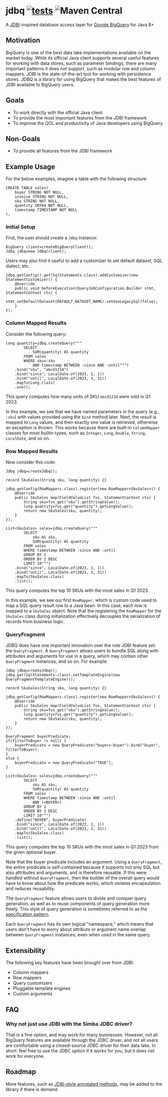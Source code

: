 # jdbq [![tests](https://github.com/sigpwned/jdbq/actions/workflows/tests.yml/badge.svg)](https://github.com/sigpwned/jdbq/actions/workflows/tests.yml)  ![Maven Central](https://img.shields.io/maven-central/v/com.sigpwned/jdbq)

A [JDBI](https://jdbi.org/)-inspired database access layer for [Google BigQuery](https://cloud.google.com/bigquery) for Java 8+

## Motivation

BigQuery is one of the best data lake implementations available on the market today. While its official Java client supports several useful features for working with data stores, such as parameter bindings, there are many important patterns it does not support, such as modular row and column mappers. JDBI is the state-of-the-art tool for working with persistence stores. JDBQ is a library for using BigQuery that makes the best features of JDBI available to BigQuery users.

## Goals

* To work directly with the official Java client
* To provide the most important features from the JDBI framework
* To improve the QOL and productivity of Java developers using BigQuery

## Non-Goals

* To provide all features from the JDBI framework

## Example Usage

For the below examples, imagine a table with the following structure:

    CREATE TABLE sales(
        buyer STRING NOT NULL,
        invoice STRING NOT NULL,
        sku STRING NOT NULL,
        quantity INT64 NOT NULL,
        timestamp TIMESTAMP NOT NULL
    );
    
### Initial Setup

First, the user should create a `Jdbq` instance:

    BigQuery client=createBigQueryClient();
    Jdbq jdbq=new Jdbq(client);
    
Users may also find it useful to add a customizer to set default dataset, SQL dialect, etc.

    jdbq.getConfig().get(SqlStatements.class).addCustomizer(new StatementCustomizer() {
        @Override
        public void beforeExecution(QueryJobConfiguration.Builder stmt, StatementContext ctx) {
            stmt.setDefaultDataset(DEFAULT_DATASET_NAME).setUseLegacySql(false);
        }
    });
    
### Column Mapped Results

Consider the following query:

    long quantity=jdbq.createQuery("""
            SELECT
                SUM(quantity) AS quantity
            FROM sales
            WHERE sku=:sku
                AND timestamp BETWEEN :since AND :until""")
        .bind("sku", "abcd1234")
        .bind("since", LocalDate.of(2023, 1, 1))
        .bind("until", LocalDate.of(2023, 3, 31))
        .mapTo(Long.class)
        .one();
        
This query computes how many units of SKU `abcd1234` were sold in Q1 2023.

In this example, we see that we have named parameters in the query (e.g., `:sku`) with values provided using the `bind` method later. Next, the result is mapped to `Long` values, and then exactly one value is retrieved, otherwise an exception is thrown. This works because there are built-in `ColumnMapper` classes for most builtin types, such as `Integer`, `Long`, `Double`, `String`, `LocalDate`, and so on.

### Row Mapped Results

Now consider this code:

    Jdbq jdbq=createJdbq();
    
    record SkuSales(String sku, long quantity) {}
    
    jdbq.getConfig(RowMappers.class).register(new RowMapper<SkuSales>() {
        @Override
        public SkuSales map(FieldValueList fvs, StatementContext ctx) {
            String sku=fvs.get("sku").getStringValue();
            long quantity=fvs.get("quantity").getLongValue();
            return new SkuSales(sku, quantity);
        }
    });

    List<SkuSales> sales=jdbq.createQuery("""
            SELECT
                sku AS sku,
                SUM(quantity) AS quantity
            FROM sales
            WHERE timestamp BETWEEN :since AND :until
            GROUP BY 1
            ORDER BY 2 DESC
            LIMIT 10""")
        .bind("since", LocalDate.of(2023, 1, 1))
        .bind("until", LocalDate.of(2023, 3, 31))
        .mapTo(SkuSales.class)
        .list();

This query computes the top 10 SKUs with the most sales in Q1 2023.

In this example, we see our first `RowMapper`, which is custom code used to map a SQL query result row to a Java bean. In this case, each row is mapped to a `SkuSales` object. Note that the registering the `RowMapper` for the `SkuSales` class during initialization effectively decouples the serialization of records from business logic.

### QueryFragment

JDBQ does have one important innovation over the rote JDBI feature set: the `QueryFragment`. A `QueryFragment` allows users to bundle SQL along with attributes and arguments for use in a query, which may contain other `QueryFragment` instances, and so on. For example:

    Jdbq jdbq=createJdbq();
    jdbq.get(SqlStatements.class).setTemplateEngine(new QueryFragmentTemplateEngine());
    
    record SkuSales(String sku, long quantity) {}
    
    jdbq.getConfig(RowMappers.class).register(new RowMapper<SkuSales>() {
        @Override
        public SkuSales map(FieldValueList fvs, StatementContext ctx) {
            String sku=fvs.get("sku").getStringValue();
            long quantity=fvs.get("quantity").getLongValue();
            return new SkuSales(sku, quantity);
        }
    });
    
    QueryFragment buyerPredicate;
    if(filterToBuyer != null) {
        buyerPredicate = new QueryPredicate("buyer=:buyer").bind("buyer", filterToBuyer);
    }
    else {
        buyerPredicate = new QueryPredicate("TRUE");
    }

    List<SkuSales> sales=jdbq.createQuery("""
            SELECT
                sku AS sku,
                SUM(quantity) AS quantity
            FROM sales
            WHERE timestamp BETWEEN :since AND :until
                AND (<BUYER>)
            GROUP BY 1
            ORDER BY 2 DESC
            LIMIT 10""")
        .define("BUYER", buyerPredicate)
        .bind("since", LocalDate.of(2023, 1, 1))
        .bind("until", LocalDate.of(2023, 3, 31))
        .mapTo(SkuSales.class)
        .list();

This query computes the top 10 SKUs with the most sales in Q1 2023 from the given optional buyer.

Note that the buyer predicate includes an argument. Using a `QueryFragment`, the entire predicate is self-contained because it supports not only SQL but also attributes and arguments, and is therefore reusable. If this were handled without `QueryFragment`, then the builder of the overall query would have to know about how the predicate works, which violates encapsulation and reduces reusability.

The `QueryFragment` feature allows users to divide and conquer query generation, as well as to reuse components of query generation more freely. This style of query generation is sometimes referred to as the [specification pattern](https://en.wikipedia.org/wiki/Specification_pattern).

Each `QueryFragment` has its own logical "namespace," which means that users don't have to worry about attribute or argument name overlap between `QueryFragment` instances, even when used in the same query.

## Extensibility

The following key features have been brought over from JDBI:

* Column mappers
* Row mappers
* Query customizers
* Pluggable template engines
* Custom arguments

## FAQ

### Why not just use JDBI with the Simba JDBC driver?

That is a fine option, and may work for many businesses. However, not all BigQuery features are available through the JDBC driver, and not all users are comfortable using a closed-source JDBC driver for their data lake. In short: feel free to use the JDBC option if it works for you, but it does not work for everyone.

## Roadmap

More features, such as [JDBI-style annotated methods](https://jdbi.org/#_annotated_methods), may be added to the library if there is demand.
